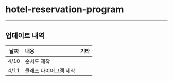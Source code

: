 # hotel-reservation-program

---
## 업데이트 내역

| 날짜   |내용|기타|
|------|:---|:---|
| 4/10 |순서도 제작||
| 4/11 | 클래스 다이어그램 제작||
